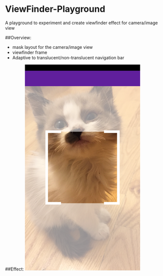 # ViewFinder-Playground
A playground to experiment and create viewfinder effect for camera/image view

##Overview:
* mask layout for the camera/image view
* viewfinder frame
* Adaptive to translucent/non-translucent navigation bar

##Effect:
![Effect](result.png "Result")